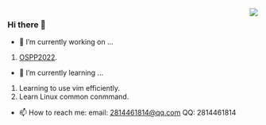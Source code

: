 <img align="right" src="https://github-readme-stats.vercel.app/api?username=leo220yuyaodog&show_icons=true&icon_color=805AD5&text_color=718096&bg_color=ffffff&hide_title=true" />

### Hi there 👋

- 🔭 I’m currently working on ...
1. [OSPP2022](https://summer-ospp.ac.cn/).

- 🌱 I’m currently learning ...
1. Learning to use vim efficiently.
2. Learn Linux common conmmand.

- 📫 How to reach me: 
email: 2814461814@qq.com
QQ: 2814461814







